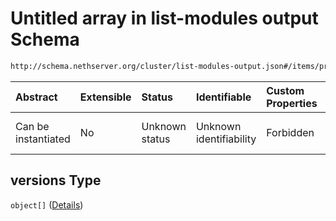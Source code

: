 # Untitled array in list-modules output Schema

```txt
http://schema.nethserver.org/cluster/list-modules-output.json#/items/properties/versions
```



| Abstract            | Extensible | Status         | Identifiable            | Custom Properties | Additional Properties | Access Restrictions | Defined In                                                                            |
| :------------------ | :--------- | :------------- | :---------------------- | :---------------- | :-------------------- | :------------------ | :------------------------------------------------------------------------------------ |
| Can be instantiated | No         | Unknown status | Unknown identifiability | Forbidden         | Allowed               | none                | [list-modules-output.json\*](cluster/list-modules-output.json "open original schema") |

## versions Type

`object[]` ([Details](list-modules-output-items-properties-versions-items.md))
